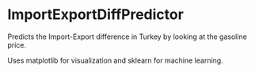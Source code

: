 # ImportExportDiffPredictor
Predicts the Import-Export difference in Turkey by looking at the gasoline price.

Uses matplotlib for visualization and sklearn for machine learning.
